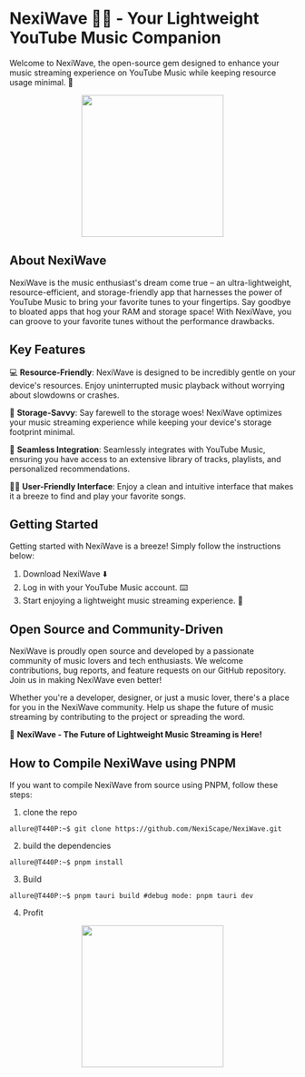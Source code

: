# NexiWave 🎵🌊 - Your Lightweight YouTube Music Companion

Welcome to NexiWave, the open-source gem designed to enhance your music streaming experience on YouTube Music while keeping resource usage minimal. 🚀
<p align="center">
 <img width="250" height="250" src="https://github.com/NexiScape/NexiWave/assets/85907829/e8a1f779-bb99-497e-b3d7-3191b24e2727"
</p>

## About NexiWave

NexiWave is the music enthusiast's dream come true – an ultra-lightweight, resource-efficient, and storage-friendly app that harnesses the power of YouTube Music to bring your favorite tunes to your fingertips. Say goodbye to bloated apps that hog your RAM and storage space! With NexiWave, you can groove to your favorite tunes without the performance drawbacks.

## Key Features

:computer: **Resource-Friendly**: NexiWave is designed to be incredibly gentle on your device's resources. Enjoy uninterrupted music playback without worrying about slowdowns or crashes.

:floppy_disk: **Storage-Savvy**: Say farewell to the storage woes! NexiWave optimizes your music streaming experience while keeping your device's storage footprint minimal.

:hammer: **Seamless Integration**: Seamlessly integrates with YouTube Music, ensuring you have access to an extensive library of tracks, playlists, and personalized recommendations.

:man_technologist: **User-Friendly Interface**: Enjoy a clean and intuitive interface that makes it a breeze to find and play your favorite songs.

## Getting Started

Getting started with NexiWave is a breeze! Simply follow the instructions below:

1. Download NexiWave :arrow_down:
2. Log in with your YouTube Music account. :keyboard:
3. Start enjoying a lightweight music streaming experience. :musical_note:

## Open Source and Community-Driven

NexiWave is proudly open source and developed by a passionate community of music lovers and tech enthusiasts. We welcome contributions, bug reports, and feature requests on our GitHub repository. Join us in making NexiWave even better!


Whether you're a developer, designer, or just a music lover, there's a place for you in the NexiWave community. Help us shape the future of music streaming by contributing to the project or spreading the word.

🚀 **NexiWave - The Future of Lightweight Music Streaming is Here!**

## How to Compile NexiWave using PNPM

If you want to compile NexiWave from source using PNPM, follow these steps:

1. clone the repo
```console
allure@T440P:~$ git clone https://github.com/NexiScape/NexiWave.git
```
2. build the dependencies 
```console
allure@T440P:~$ pnpm install 
```
3. Build
```console
allure@T440P:~$ pnpm tauri build #debug mode: pnpm tauri dev
```
4. Profit
<p align="center">
 <img width="250" height="250" src="https://github.com/NexiScape/NexiWave/assets/85907829/715069e1-a547-4876-a490-fe56f0b47663"
</p>
